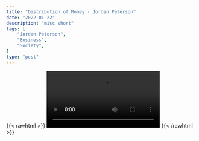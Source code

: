 ```yaml
---
title: "Distribution of Money - Jordan Peterson"
date: "2022-01-22"
description: "misc short"
tags: [
    "Jordan Peterson",
    "Business",
    "Society",
]
type: "post"
---
```

{{< rawhtml >}}
    <video width="auto" height="auto" controls>
        <source src="https://clips.dev00ps.com/Jordan%20Peterson/money.mp4" type="video/mp4"> 
    </video>
{{< /rawhtml >}}